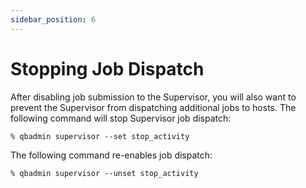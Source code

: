```yaml
---
sidebar_position: 6
---
```


# Stopping Job Dispatch

After disabling job submission to the Supervisor, you will also want to prevent the Supervisor from dispatching additional jobs to hosts. The following command will stop Supervisor job dispatch:

```
% qbadmin supervisor --set stop_activity
```

The following command re-enables job dispatch:

```
% qbadmin supervisor --unset stop_activity
```
